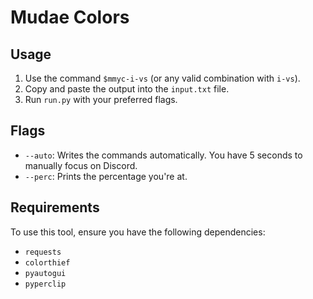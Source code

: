 # Mudae Colors

## Usage

1. Use the command `$mmyc-i-vs` (or any valid combination with `i-vs`).
2. Copy and paste the output into the `input.txt` file.
3. Run `run.py` with your preferred flags.

## Flags

- `--auto`: Writes the commands automatically. You have 5 seconds to manually focus on Discord.
- `--perc`: Prints the percentage you're at.

## Requirements

To use this tool, ensure you have the following dependencies:

- `requests`
- `colorthief`
- `pyautogui`
- `pyperclip`

